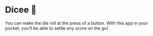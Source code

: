 # Dicee 🎲

You can make the die roll at the press of a button. With this app in your pocket, you’ll be able to settle any score on the go!
